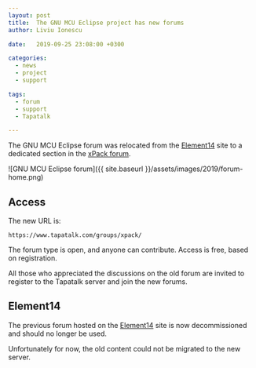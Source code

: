 ```yaml
---
layout: post
title:  The GNU MCU Eclipse project has new forums
author: Liviu Ionescu

date:   2019-09-25 23:08:00 +0300

categories:
  - news
  - project
  - support

tags:
  - forum
  - support
  - Tapatalk

---
```


The GNU MCU Eclipse forum was relocated from the 
[Element14](https://www.element14.com/community/groups/gnu-arm-eclipse) site
to a dedicated section in the
[xPack forum](https://www.tapatalk.com/groups/xpack/).

![GNU MCU Eclipse forum]({{ site.baseurl }}/assets/images/2019/forum-home.png)

## Access

The new URL is:

`https://www.tapatalk.com/groups/xpack/`

The forum type is open, and anyone can contribute. Access is free,
based on registration.

All those who appreciated the discussions on the old forum are invited
to register to the Tapatalk server and join the new forums.

## Element14

The previous forum hosted on the
[Element14](https://www.element14.com/community/groups/gnu-arm-eclipse) 
site is now decommissioned and
should no longer be used.

Unfortunately for now, the old content could not be migrated to the new
server.
